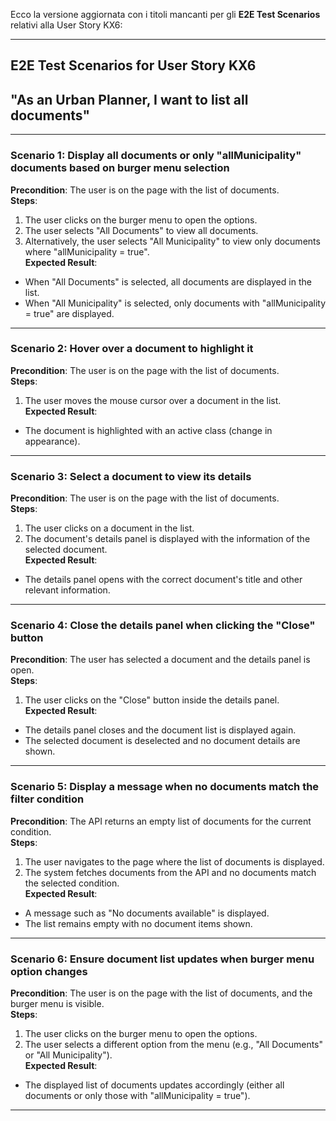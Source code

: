 Ecco la versione aggiornata con i titoli mancanti per gli **E2E Test Scenarios** relativi alla User Story KX6:

---

## **E2E Test Scenarios for User Story KX6**

## "As an **Urban Planner**, I want to list all documents"

---

### **Scenario 1**: Display all documents or only "allMunicipality" documents based on burger menu selection

**Precondition**: The user is on the page with the list of documents.  
**Steps**:  
1. The user clicks on the burger menu to open the options.  
2. The user selects "All Documents" to view all documents.  
3. Alternatively, the user selects "All Municipality" to view only documents where "allMunicipality = true".  
**Expected Result**:  
- When "All Documents" is selected, all documents are displayed in the list.  
- When "All Municipality" is selected, only documents with "allMunicipality = true" are displayed.  

---

### **Scenario 2**: Hover over a document to highlight it

**Precondition**: The user is on the page with the list of documents.  
**Steps**:  
1. The user moves the mouse cursor over a document in the list.  
**Expected Result**:  
- The document is highlighted with an active class (change in appearance).  

---

### **Scenario 3**: Select a document to view its details

**Precondition**: The user is on the page with the list of documents.  
**Steps**:  
1. The user clicks on a document in the list.  
2. The document's details panel is displayed with the information of the selected document.  
**Expected Result**:  
- The details panel opens with the correct document's title and other relevant information.  

---

### **Scenario 4**: Close the details panel when clicking the "Close" button

**Precondition**: The user has selected a document and the details panel is open.  
**Steps**:  
1. The user clicks on the "Close" button inside the details panel.  
**Expected Result**:  
- The details panel closes and the document list is displayed again.  
- The selected document is deselected and no document details are shown.  

---

### **Scenario 5**: Display a message when no documents match the filter condition

**Precondition**: The API returns an empty list of documents for the current condition.  
**Steps**:  
1. The user navigates to the page where the list of documents is displayed.  
2. The system fetches documents from the API and no documents match the selected condition.  
**Expected Result**:  
- A message such as "No documents available" is displayed.  
- The list remains empty with no document items shown.  

---

### **Scenario 6**: Ensure document list updates when burger menu option changes

**Precondition**: The user is on the page with the list of documents, and the burger menu is visible.  
**Steps**:  
1. The user clicks on the burger menu to open the options.  
2. The user selects a different option from the menu (e.g., "All Documents" or "All Municipality").  
**Expected Result**:  
- The displayed list of documents updates accordingly (either all documents or only those with "allMunicipality = true").  

---
